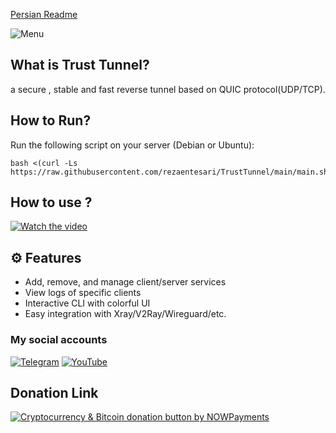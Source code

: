 [Persian Readme](https://github.com/Erfan-XRay/TrustTunnel/blob/main/README_FA.md)

![Menu](https://github.com/Erfan-XRay/TrustTunnel/blob/main/menu.png)

## What is Trust Tunnel?
a secure , stable and fast reverse tunnel based on QUIC protocol(UDP/TCP).
## How to Run?
Run the following script on your server (Debian or Ubuntu):
```
bash <(curl -Ls https://raw.githubusercontent.com/rezaentesari/TrustTunnel/main/main.sh)
```
## How to use ?
[![Watch the video](https://img.youtube.com/vi/mwQJ4_pYLNc/hqdefault.jpg)](https://youtu.be/mwQJ4_pYLNc)
## ⚙️ Features
- Add, remove, and manage client/server services
- View logs of specific clients
- Interactive CLI with colorful UI
- Easy integration with Xray/V2Ray/Wireguard/etc.

### My social accounts

[![Telegram](https://img.shields.io/badge/Telegram--0088CC?style=for-the-badge&logo=telegram&logoColor=white)](https://t.me/Erfan_XRay) 
[![YouTube](https://img.shields.io/badge/YouTube--FF0000?style=for-the-badge&logo=youtube&logoColor=white)](https://www.youtube.com/@Erfan_XRay/videos)

## Donation Link

<a href="https://nowpayments.io/donation?api_key=HHZTHS8-YC9MEHG-HTC73AH-5WVP950" target="_blank" rel="noreferrer noopener">
    <img src="https://nowpayments.io/images/embeds/donation-button-white.svg" alt="Cryptocurrency & Bitcoin donation button by NOWPayments">
</a>
